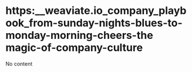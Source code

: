 # https:__weaviate.io_company_playbook_from-sunday-nights-blues-to-monday-morning-cheers-the magic-of-company-culture
No content